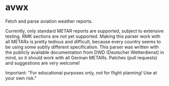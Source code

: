 avwx
====

Fetch and parse aviation weather reports.

Currently, only standard METAR reports are supported, subject to extensive
testing. RMK sections are not yet supported. Making this parser work with all METARs is pretty tedious and difficult,
because every country seems to be using some subtly different specification.
This parser was written with the publicly available documentation from
DWD (Deutscher Wetterdienst) in mind, so it should work with all German
METARs. Patches (pull requests) and suggestions are very welcome!

Important: "For educational purposes only, *not* for flight planning! Use at
your own risk."

